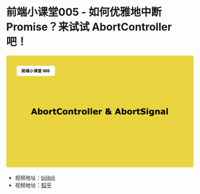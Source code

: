 # 前端小课堂005 - 如何优雅地中断 Promise？来试试 AbortController 吧！

![cover](./images/cover.png)

+ 视频地址：[bilibili](https://www.bilibili.com/video/BV1cU4y167fj)
+ 视频地址：[知乎](https://www.zhihu.com/zvideo/1550873884743663616)
